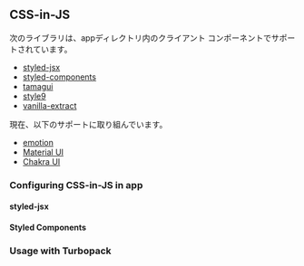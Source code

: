 ## CSS-in-JS

次のライブラリは、appディレクトリ内のクライアント コンポーネントでサポートされています。

- [styled-jsx](https://nextjs.org/docs/app/building-your-application/styling/css-in-js#styled-jsx)
- [styled-components](https://nextjs.org/docs/app/building-your-application/styling/css-in-js#styled-components)
- [tamagui](https://tamagui.dev/docs/guides/next-js#server-components)
- [style9](https://github.com/johanholmerin/style9)
- [vanilla-extract](https://github.com/vercel/next.js/tree/canary/examples/with-vanilla-extract)

現在、以下のサポートに取り組んでいます。

- [emotion](https://github.com/emotion-js/emotion/issues/2928)
- [Material UI](https://github.com/mui/material-ui/issues/34905#issuecomment-1401306594)
- [Chakra UI](https://github.com/chakra-ui/chakra-ui/issues/7180)

### Configuring CSS-in-JS in app
#### styled-jsx
#### Styled Components
### Usage with Turbopack